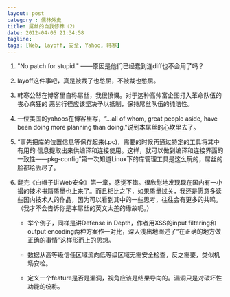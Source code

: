 ```yaml
---
layout: post
category : 儒林外史
title: 屌丝的自我修养（2）
date: 2012-04-05 21:34:58
tagline:
tags: [Web, layoff, 安全, Yahoo, 韩寒]
---
```


1. "No patch for stupid." ——原因是他们已经蠢到连diff也不会用了吗？

2. layoff这件事吧，真是被裁了也憋屈，不被裁也憋屈。

3. 韩寒公然在博客里自称屌丝，我很愤慨。对于这种高帅富企图打入革命队伍的丧心病狂的
恶劣行径应该坚决予以抵制，保持屌丝队伍的纯洁性。

4. 一位美国的yahoos在博客里写，“...all of whom, great people aside, have been doing more planning than doing.”说到本屌丝的心坎里去了。

5. “事先把库的位置信息等保存起来(.pc)，需要的时候再通过特定的工具将其中有用的 信息提取出来供编译和连接使用。这样，就可以做到编译和连接界面的一致性——pkg-config”第一次知道Linux下的库管理工具是这么玩的，屌丝的脸都给丢尽了。

6. 翻完《白帽子讲Web安全》第一章，感觉不错。很欣慰地发现现在国内有一小撮的技术书籍质量也上来了。而且相比之下，如果质量过关，我还是愿意多读些国内技术人的作品，因为可以看到其中的一些思考，往往会有更多的共鸣。（我才不会告诉你是本屌丝的英文太差的缘故呢。）

    * 举个例子，同样是讲Defense in Depth，作者用XSS的input filtering和output encoding两种方案作一对比，深入浅出地阐述了“在正确的地方做正确的事情”这样形而上的思想。

    * 数据从高等级信任区域流向低等级区域无需安全检查，反之需要，类似机场安检。

    * 定义一个feature是否是漏洞，视角应该是结果导向的。漏洞只是对破坏性功能的统称。
